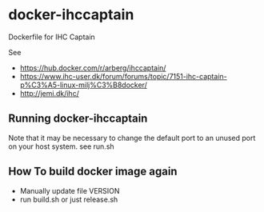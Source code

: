 # docker-ihccaptain
Dockerfile for IHC Captain

See 
* https://hub.docker.com/r/arberg/ihccaptain/
* https://www.ihc-user.dk/forum/forums/topic/7151-ihc-captain-p%C3%A5-linux-milj%C3%B8docker/
* http://jemi.dk/ihc/

## Running docker-ihccaptain

Note that it may be necessary to change the default port to an unused port on your host system. see run.sh

## How To build docker image again

* Manually update file VERSION
* run build.sh or just release.sh
 
